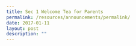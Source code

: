 ```yaml
---
title: Sec 1 Welcome Tea for Parents
permalink: /resources/announcements/permalink/
date: 2017-01-11
layout: post
description: ""
---
```

